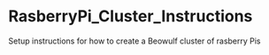 # RasberryPi_Cluster_Instructions
Setup instructions for how to create a Beowulf cluster of rasberry Pis 
